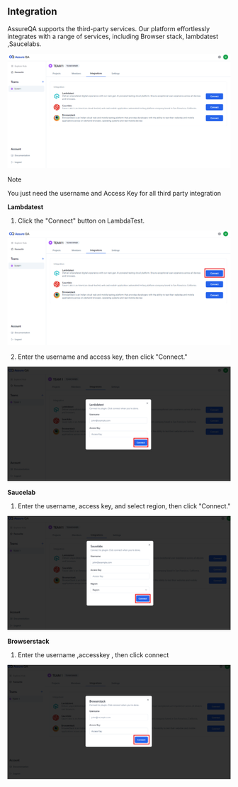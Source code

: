 ## Integration

AssureQA supports the third-party services. Our platform effortlessly integrates with a range of services, including  Browser stack, lambdatest ,Saucelabs.

![q1](/1.1%20Teams/TeamImages/q1.png)

> [!Note]  
> You just need the username and Access Key for all third party integration 

**Lambdatest**

1. Click the "Connect" button on LambdaTest.

![q2](/1.1%20Teams/TeamImages/q2.png)

2. Enter the username and access key, then click "Connect."

![q3](/1.1%20Teams/TeamImages/q3.png)

**Saucelab**
1. Enter the username, access key, and select region, then click "Connect."

![q4](/1.1%20Teams/TeamImages/q4.png)

**Browserstack** 
1. Enter the username ,accesskey , then click connect 

![q5](/1.1%20Teams/TeamImages/q5.png)
